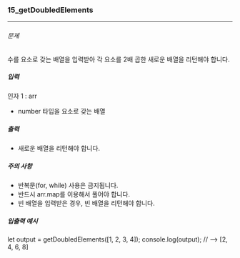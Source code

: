 ### 15_getDoubledElements

***

###### 문제 

수를 요소로 갖는 배열을 입력받아 각 요소를 2배 곱한 새로운 배열을 리턴해야 합니다.

##### 입력

인자 1 : arr
- number 타입을 요소로 갖는 배열

##### 출력

- 새로운 배열을 리턴해야 합니다.

##### 주의 사항

- 반복문(for, while) 사용은 금지됩니다.
- 반드시 arr.map를 이용해서 풀어야 합니다.
- 빈 배열을 입력받은 경우, 빈 배열을 리턴해야 합니다.

##### 입출력 예시

let output = getDoubledElements([1, 2, 3, 4]);
console.log(output); // --> [2, 4, 6, 8]